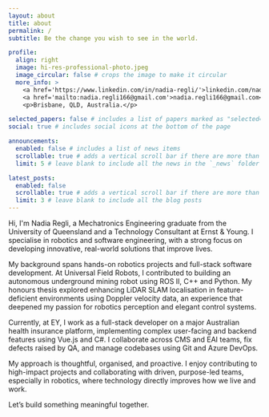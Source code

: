 ```yaml
---
layout: about
title: about
permalink: /
subtitle: Be the change you wish to see in the world.

profile:
  align: right
  image: hi-res-professional-photo.jpeg
  image_circular: false # crops the image to make it circular
  more_info: >
    <a href='https://www.linkedin.com/in/nadia-regli/'>linkedin.com/nadia-regli</a>
    <a href='mailto:nadia.regli166@gmail.com'>nadia.regli166@gmail.com</a>
    <p>Brisbane, QLD, Australia.</p>

selected_papers: false # includes a list of papers marked as "selected={true}"
social: true # includes social icons at the bottom of the page

announcements:
  enabled: false # includes a list of news items
  scrollable: true # adds a vertical scroll bar if there are more than 3 news items
  limit: 5 # leave blank to include all the news in the `_news` folder

latest_posts:
  enabled: false
  scrollable: true # adds a vertical scroll bar if there are more than 3 new posts items
  limit: 3 # leave blank to include all the blog posts
---
```


Hi, I'm Nadia Regli, a Mechatronics Engineering graduate from the University of Queensland and a Technology Consultant at Ernst & Young. I specialise in robotics and software engineering, with a strong focus on developing innovative, real-world solutions that improve lives.

My background spans hands-on robotics projects and full-stack software development. At Universal Field Robots, I contributed to building an autonomous underground mining robot using ROS II, C++ and Python. My honours thesis explored enhancing LiDAR SLAM localisation in feature-deficient environments using Doppler velocity data, an experience that deepened my passion for robotics perception and elegant control systems.

Currently, at EY, I work as a full-stack developer on a major Australian health insurance platform, implementing complex user-facing and backend features using Vue.js and C#. I collaborate across CMS and EAI teams, fix defects raised by QA, and manage codebases using Git and Azure DevOps.

My approach is thoughtful, organised, and proactive. I enjoy contributing to high-impact projects and collaborating with driven, purpose-led teams, especially in robotics, where technology directly improves how we live and work.

Let’s build something meaningful together.
